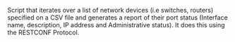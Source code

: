 Script that iterates over a list of network devices (i.e switches, routers) specified on a CSV file and generates a report of their port status (Interface name, description, IP address and Administrative status). It does this using the RESTCONF Protocol.